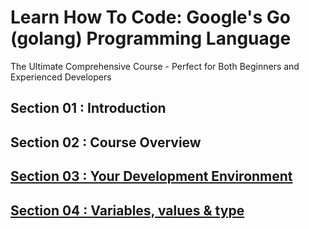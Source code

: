 # Learn How To Code: Google's Go (golang) Programming Language
The Ultimate Comprehensive Course - Perfect for Both Beginners and Experienced Developers

## Section 01 : Introduction

## Section 02 : Course Overview

## [Section 03 : Your Development Environment](Section%2003%20-%20Your%20Development%20Environment/LOCAL_NOTES.md)

## [Section 04 : Variables, values & type](Section%2004%20-%20Variables%2C%20values%20%26%20type/LOCAL_NOTES.md)
